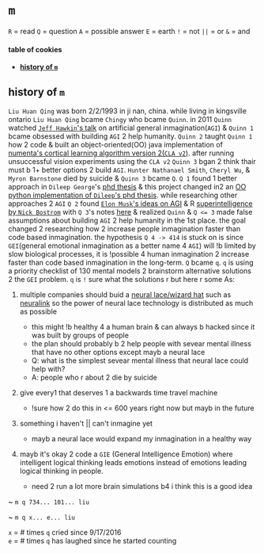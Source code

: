 # `m`

`R` = read
`Q` = question
`A` = possible answer
`E` = earth
`!` = not
`||` = or
`&` = and

#### table of cookies

- **[history of `m`](#history-of-m)**

## history of `m`

`Liu Huan Qing` was born 2/2/1993 in ji nan, china. while living in kingsville
ontario `Liu Huan Qing` bcame `Chingy` who bcame `Quinn`. in 2011 `Quinn`
watched [`Jeff Hawkin`'s talk](https://www.ted.com/talks/jeff_hawkins_on_how_brain_science_will_change_computing) on artificial
general inmagination(`AGI`) & `Quinn 1` bcame obsessed with building `AGI` 2
help humanity. `Quinn 2` taught `Quinn 1` how 2 code & built an
object-oriented(OO) java implementation of [numenta's cortical learning algorithm version 2(`CLA v2`)](https://github.com/WalnutiQ/wAlnut/tree/MARK_II). after running
unsuccessful vision experiments using the `CLA v2` `Quinn 3` bgan 2 think
thair must b 1+ better options 2 build `AGI`. `Hunter Nathanael Smith`,
`Cheryl Wu`, & `Myron Barnstone` died by suicide & `Quinn 3` bcame `Q`. `Q 1`
found 1 better approach in `Dileep George`'s
[phd thesis](https://github.com/WalnutiQ/papers/blob/master/Dileep_George_PGM/HowTheBrainMightWork.pdf) & this project changed in2 an
[OO python implementation of `Dileep`'s phd thesis](https://github.com/WalnutiQ/wAlnut/tree/MARK_III). while researching other approaches 2 `AGI` `Q 2` found
[`Elon Musk`'s ideas on AGI](https://youtu.be/h0962biiZa4) & R
[superintelligence by `Nick Bostrom`](https://www.amazon.com/Superintelligence-Dangers-Strategies-Nick-Bostrom/dp/1501227742) with `Q 3`'s notes
[here](https://github.com/WalnutiQ/wAlnut/issues/345) & realized `Quinn` &
`Q <= 3` made false assumptions about building `AGI` 2 help humanity in the 1st
place. the goal changed 2 researching how 2 increase people inmagination faster
than code based inmagination. the hypothesis `Q 4 -> 414` is stuck on is since
`GEI`(general emotional inmagination as a better name 4 `AGI`) will !b limited by
slow biological processes, it is !possible 4 human inmagination 2 increase
faster than code based inmagination in the long-term. `Q` bcame `q`. `q` is using a
priority checklist of 130 mental models 2 brainstorm alternative solutions 2
the `GEI` problem. `q` is `!` sure what the solutions r but here r some As:

1. multiple companies should buid a [neural lace/wizard hat](https://waitbutwhy.com/2017/04/neuralink.html) such as [neuralink](https://www.neuralink.com) so the power of neural lace technology is distributed as much as possible

   - this might !b healthy 4 a human brain & can always b hacked since it was built by groups of people
   - the plan should probably b 2 help people with sevear mental illness that have no other options except mayb a neural lace
   - Q: what is the simplest sevear mental illness that neural lace could help with?
   - A: people who r about 2 die by suicide

2. give every1 that deserves 1 a backwards time travel machine

   - !sure how 2 do this in <= 600 years right now but mayb in the future

3. something i haven't || can't inmagine yet

   - mayb a neural lace would expand my inmagination in a healthy way

4. mayb it's okay 2 code a `GIE` (General Intelligence Emotion) where intelligent logical thinking leads emotions instead of emotions leading logical thinking in people.
   - need 2 run a lot more brain simulations b4 i think this is a good idea

~ `m q 734... 101... liu`

~ `m q x... e... liu`

`x` = # times `q` cried since 9/17/2016  
`e` = # times `q` has laughed since he started counting

